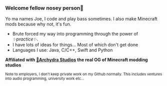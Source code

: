 ### Welcome fellow nosey person🔭

Yo ma names Joe, I code and play bass sometimes. I also make Minecraft mods because why not, it's fun.
  
- Brute forced my way into programming through the power of _✨practice✨_.
- I have lots of ideas for things... Most of which don't get done
- Languages I use: Java, C/C++, Swift and Python

**Affiliated with [🐲Archydra Studios](https://github.com/Archydra-Studios) the real OG of Minecraft modding studios**    
  
<sub>Note to employers, I don't keep private work on my Github normally. This includes ventures into audio programming, university work etc...</sub>

